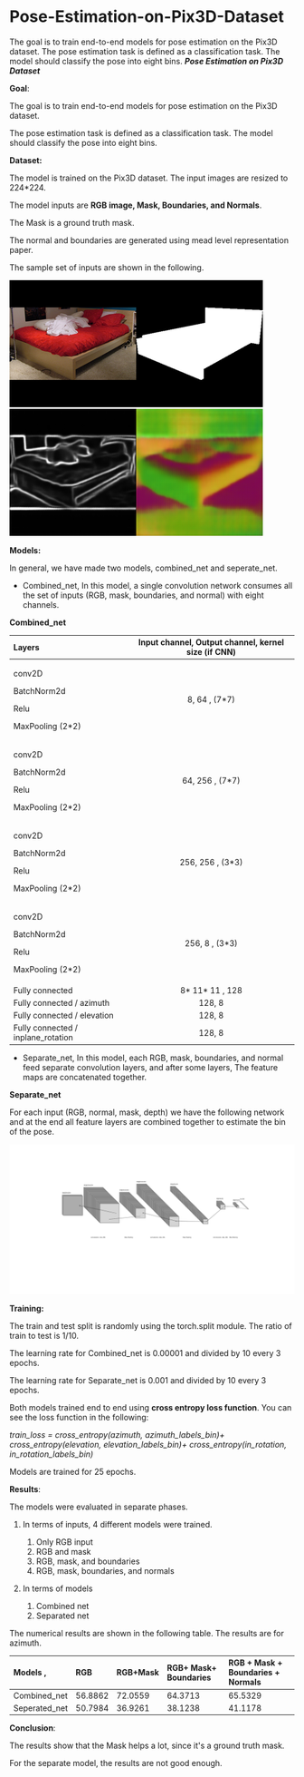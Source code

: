 # Pose-Estimation-on-Pix3D-Dataset
The goal is to train end-to-end models for pose estimation on the Pix3D dataset. The pose estimation task is defined as a classification task. The model should classify the pose into eight bins.
﻿***Pose Estimation on Pix3D Dataset***

**Goal**:

The goal is to train end-to-end models for pose estimation on the Pix3D dataset.

The pose estimation task is defined as a classification task. The model should classify the pose into eight bins.

**Dataset:**

The model is trained on the Pix3D dataset. The input images are resized to 224\*224.

The model inputs are **RGB image, Mask, Boundaries, and Normals**. 

The Mask is a ground truth mask.

The normal and boundaries are generated using mead level representation paper.

The sample set of inputs are shown in the following.

![](rgb.png)![](mask.png)![](boundries.png)![](normal.png)

**Models:**

In general, we have made two models, combined\_net and seperate\_net.

- Combined\_net, In this model, a single convolution network consumes all the set of inputs (RGB, mask, boundaries, and normal) with eight channels. 



**Combined\_net**

|Layers|Input channel, Output channel, kernel size (if CNN)|
| :- | :-: |
|<p>conv2D</p><p>BatchNorm2d</p><p>Relu</p><p>MaxPooling (2\*2)</p>|<p>8, 64 , (7\*7)</p><p></p>|
|<p>conv2D</p><p>BatchNorm2d</p><p>Relu</p><p>MaxPooling (2\*2)</p>|64, 256 , (7\*7)|
|<p>conv2D</p><p>BatchNorm2d</p><p>Relu</p><p>MaxPooling (2\*2)</p>|256, 256 , (3\*3)|
|<p>conv2D</p><p>BatchNorm2d</p><p>Relu</p><p>MaxPooling (2\*2)</p>|256, 8 , (3\*3)|
|Fully connected |8\* 11\* 11 , 128|
|Fully connected / azimuth|128, 8|
|Fully connected / elevation|128, 8|
|Fully connected / inplane\_rotation|128, 8|



- Separate\_net, In this model, each RGB, mask, boundaries, and normal feed separate convolution layers, and after some layers, The feature maps are concatenated together.




**Separate\_net**

For each input (RGB, normal, mask, depth) we have the following network and at the end all feature layers are combined together to estimate the bin of the pose.

![](model.png)


**Training:**

The train and test split is randomly using the torch.split module. The ratio of train to test is 1/10.

The learning rate for Combined\_net is 0.00001 and divided by 10 every 3 epochs.

The learning rate for Separate\_net is 0.001 and divided by 10 every 3 epochs.

Both models trained end to end using **cross entropy loss function**. You can see the loss function in the following:

*train\_loss = cross\_entropy(azimuth, azimuth\_labels\_bin)+ cross\_entropy(elevation, elevation\_labels\_bin)+ cross\_entropy(in\_rotation, in\_rotation\_labels\_bin)*


Models are trained for 25 epochs.




**Results**: 

The models were evaluated in separate phases. 

1. In terms of inputs, 4 different models were trained. 
   1. Only RGB input
   1. RGB and mask
   1. RGB, mask, and boundaries
   1. RGB, mask, boundaries, and normals

1. In terms of models
   1. Combined net
   1. Separated net

The numerical results are shown in the following table. The results are for azimuth.



|<p>Models , </p><p></p>|RGB|RGB+Mask|RGB+ Mask+ Boundaries|RGB + Mask + Boundaries + Normals|
| :- | :- | :- | :- | :- |
|Combined\_net |56.8862|72.0559|64.3713|65.5329|
|Seperated\_net |50.7984|36.9261|38.1238|41.1178|


**Conclusion**:

The results show that the Mask helps a lot, since it's a ground truth mask. 

For the separate model, the results are not good enough.

